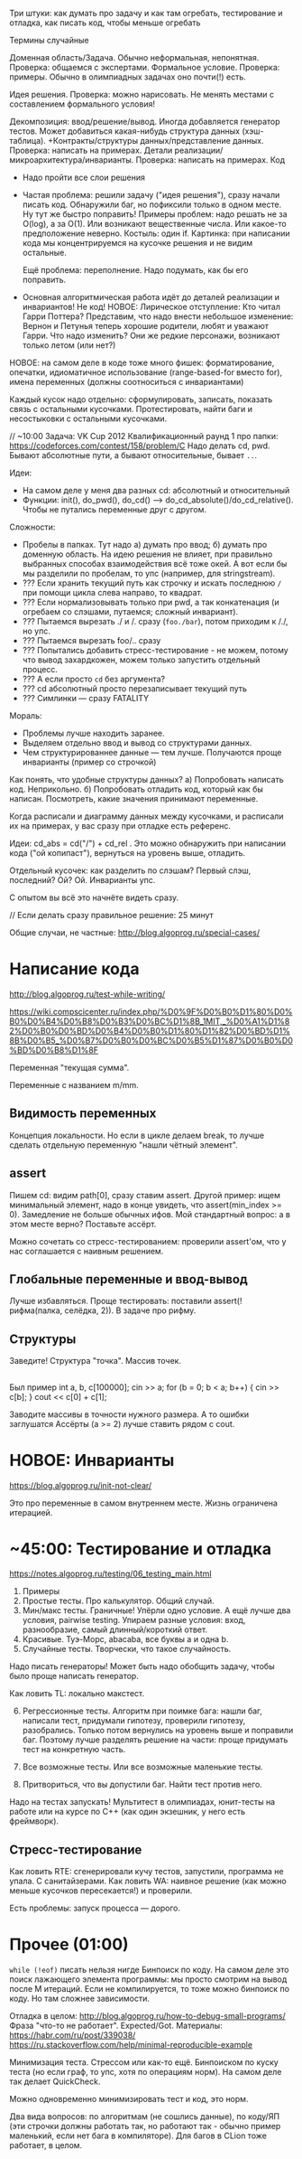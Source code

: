 Три штуки:
как думать про задачу и как там огребать,
тестирование и отладка,
как писать код, чтобы меньше огребать


Термины случайные

Доменная область/Задача. Обычно неформальная, непонятная. Проверка: общаемся с экспертами.
Формальное условие. Проверка: примеры. Обычно в олимпиадных задачах оно почти(!) есть.

Идея решения. Проверка: можно нарисовать. Не менять местами с составлением формального условия!

Декомпозиция: ввод/решение/вывод. Иногда добавляется генератор тестов. Может добавиться какая-нибудь структура данных (хэш-таблица).
+Контракты/структуры данных/представление данных. Проверка: написать на примерах.
Детали реализации/микроархитектура/инварианты. Проверка: написать на примерах.
Код

* Надо пройти все слои решения
* Частая проблема: решили задачу ("идея решения"), сразу начали писать код. Обнаружили баг, но пофиксили только в одном месте.
  Ну тут же быстро поправить!
  Примеры проблем: надо решать не за O(log), а за O(1). Или возникают вещественные числа. Или какое-то предположение неверно.
  Костыль: один if.
  Картинка: при написании кода мы концентрируемся на кусочке решения и не видим остальные.
  
  Ещё проблема: переполнение. Надо подумать, как бы его поправить.

* Основная алгоритмическая работа идёт до деталей реализации и инвариантов! Не код!
НОВОЕ: Лирическое отступление: Кто читал Гарри Поттера? Представим, что надо внести небольшое изменение: Вернон и Петунья теперь хорошие родители, любят и уважают Гарри. Что надо изменить? Они же редкие персонажи, возникают только летом (или нет?)

НОВОЕ: на самом деле в коде тоже много фишек: форматирование, опечатки, идиоматичное использование (range-based-for вместо for), имена переменных (должны соотноситься с инвариантами)

Каждый кусок надо отдельно: сформулировать, записать, показать связь с остальными кусочками. Протестировать, найти баги и несостыковки с остальными кусочками.

// ~10:00
Задача: VK Cup 2012 Квалификационный раунд 1 про папки: https://codeforces.com/contest/158/problem/C
Надо делать cd, pwd. Бывают абсолютные пути, а бывают относительные, бывает `..`.

Идеи:
* На самом деле у меня два разных cd: абсолютный и относительный
* Функции: init(), do_pwd(), do_cd() --> do_cd_absolute()/do_cd_relative(). Чтобы не путались переменные друг с другом.

Сложности:
* Пробелы в папках. Тут надо а) думать про ввод; б) думать про доменную область. На идею решения не влияет, при правильно выбранных способах взаимодействия всё тоже окей. А вот если бы мы разделили по пробелам, то упс (например, для stringstream).
* ??? Если хранить текущий путь как строчку и искать последнюю `/` при помощи цикла слева направо, то квадрат. 
* ??? Если нормализовывать только при pwd, а так конкатенация (и огребаем со слэшами, путаемся; сложный инвариант).
* ??? Пытаемся вырезать ./ и /. сразу (`foo./bar`), потом приходим к /./, но упс.
* ??? Пытаемся вырезать foo/.. сразу
* ??? Попытались добавить стресс-тестирование - не можем, потому что вывод захардкожен, можем только запустить отдельный процесс.
* ??? А если просто `cd` без аргумента?
* ??? cd абсолютный просто перезаписывает текущий путь
* ??? Симлинки — сразу FATALITY

Мораль:
* Проблемы лучше находить заранее.
* Выделяем отдельно ввод и вывод со структурами данных.
* Чем структурированнее данные — тем лучше. Получаются проще инварианты (пример со строчкой)

Как понять, что удобные структуры данных?
а) Попробовать написать код. Неприкольно.
б) Попробовать отладить код, который как бы написан. Посмотреть, какие значения принимают переменные.

Когда расписали и диаграмму данных между кусочками, и расписали их на примерах, у вас сразу при отладке есть референс.

Идеи: cd_abs = cd("/") + cd_rel . Это можно обнаружить при написании кода ("ой копипаст"), вернуться на уровень выше, отладить.

Отдельный кусочек: как разделить по слэшам? Первый слэш, последний? Ой? Ой. Инварианты упс.

С опытом вы всё это начнёте видеть сразу.

// Если делать сразу правильное решение: 25 минут

Общие случаи, не частные: http://blog.algoprog.ru/special-cases/

# Написание кода
http://blog.algoprog.ru/test-while-writing/

https://wiki.compscicenter.ru/index.php/%D0%9F%D0%B0%D1%80%D0%B0%D0%B4%D0%B8%D0%B3%D0%BC%D1%8B_1MIT,_%D0%A1%D1%82%D0%B0%D0%BD%D0%B4%D0%B0%D1%80%D1%82%D0%BD%D1%8B%D0%B5_%D0%B7%D0%B0%D0%BC%D0%B5%D1%87%D0%B0%D0%BD%D0%B8%D1%8F

Переменная "текущая сумма".

Переменные с названием m/mm.

## Видимость переменных
Концепция локальности.
Но если в цикле делаем break, то лучше сделать отдельную переменную "нашли чётный элемент".

## assert
Пишем cd: видим path[0], сразу ставим assert.
Другой пример: ищем минимальный элемент, надо в конце увидеть, что assert(min_index >= 0).
Замедление не больше обычных ифов.
Мой стандартный вопрос: а в этом месте верно? Поставьте ассёрт.

Можно сочетать со стресс-тестированием: проверили assert'ом, что у нас соглашается с наивным решением.

## Глобальные переменные и ввод-вывод
Лучше избавляться.
Проще тестировать: поставили assert(!рифма(палка, селёдка, 2)). В задаче про рифму.

## Структуры
Заведите! Структура "точка". Массив точек.

## 
Был пример
int a, b, c[100000];
cin >> a;
for (b = 0; b < a; b++) {
    cin >> c[b];
}
cout << c[0] + c[1];

Заводите массивы в точности нужного размера. А то ошибки заглушатся
Ассёрты (a >= 2) лучше ставить рядом с cout. 

# НОВОЕ: Инварианты
https://blog.algoprog.ru/init-not-clear/

Это про переменные в самом внутреннем месте. Жизнь ограничена итерацией.

# ~45:00: Тестирование и отладка 
https://notes.algoprog.ru/testing/06_testing_main.html

1. Примеры
2. Простые тесты. Про калькулятор. Общий случай.
3. Мин/макс тесты. Граничные! Упёрли одно условие. А ещё лучше два условия, pairwise testing. Упираем разные условия: вход, разнообразие, самый длинный/короткий ответ.
4. Красивые. Туэ-Морс, abacaba, все буквы a и одна b.
5. Случайные тесты. Творчески, что такое случайность.

Надо писать генераторы! Может быть надо обобщить задачу, чтобы было проще написать генератор.

Как ловить TL: локально макстест.

6. Регрессионные тесты.
Алгоритм при поимке бага: нашли баг, написали тест, придумали гипотезу, проверили гипотезу, разобрались. Только потом вернулись на уровень выше и поправили баг.
Поэтому лучше разделять решение на части: проще придумать тест на конкретную часть.

7. Все возможные тесты. Или все возможные маленькие тесты.
8. Притвориться, что вы допустили баг. Найти тест против него.

Надо на тестах запускать! Мультитест в олимпиадах, юнит-тесты на работе или на курсе по C++ (как один экзешник, у него есть фреймворк).

## Стресс-тестирование
Как ловить RTE: сгенерировали кучу тестов, запустили, программа не упала. С санитайзерами.
Как ловить WA: наивное решение (как можно меньше кусочков пересекается!) и проверили.

Есть проблемы: запуск процесса — дорого.

# Прочее (01:00)
`while (!eof)` писать нельзя нигде
Бинпоиск по коду. На самом деле это поиск лажающего элемента программы: мы просто смотрим на вывод после M итераций.
Если не компилируется, то тоже можно бинпоиск по коду. Но там сложнее зависимости.

Отладка в целом:
http://blog.algoprog.ru/how-to-debug-small-programs/
Фраза "что-то не работает". Expected/Got.
Материалы:
https://habr.com/ru/post/339038/
https://ru.stackoverflow.com/help/minimal-reproducible-example

Минимизация теста. Стрессом или как-то ещё. Бинпоиском по куску теста (но если граф, то упс, хотя по операциям норм).
На самом деле так делает QuickCheck.

Можно одновременно минимизировать тест и код, это норм.

Два вида вопросов: по алгоритмам (не сошлись данные), по коду/ЯП (эти строчки должны работать так, но работают так - обычно пример маленький, если нет бага в компиляторе).
Для багов в CLion тоже работает, в целом.
